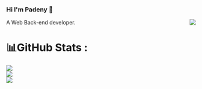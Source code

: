 ### Hi I'm Padeny 👋

<img align="right" src="https://github-readme-stats.vercel.app/api?username=padeny&show_icons=true&icon_color=0366d6&text_color=24292e&bg_color=ffffff&hide_title=true" />

A Web Back-end developer.

# 📊GitHub Stats :
![](https://github-readme-stats.vercel.app/api?username=padeny&theme=calm&hide_border=true&include_all_commits=true&count_private=true)<br/>
![](https://github-readme-streak-stats.herokuapp.com/?user=padeny&theme=calm&hide_border=true)<br/>
![](https://github-readme-stats.vercel.app/api/top-langs/?username=padeny&theme=calm&hide_border=true&include_all_commits=true&count_private=true&layout=compact)
